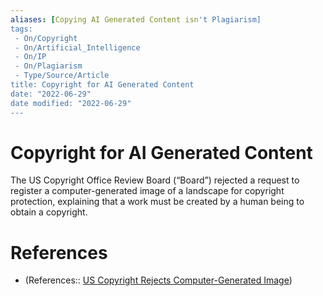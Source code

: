 ```yaml
---
aliases: [Copying AI Generated Content isn't Plagiarism]
tags:
 - On/Copyright
 - On/Artificial_Intelligence
 - On/IP
 - On/Plagiarism
 - Type/Source/Article
title: Copyright for AI Generated Content
date: "2022-06-29"
date modified: "2022-06-29"
---
```


# Copyright for AI Generated Content
The US Copyright Office Review Board (“Board”) rejected a request to register a computer-generated image of a landscape for copyright protection, explaining that a work must be created by a human being to obtain a copyright.

# References
- (References:: [US Copyright Rejects Computer-Generated Image](https://www.natlawreview.com/article/paradise-lost-art-created-ai-ineligible-copyright-protection))
